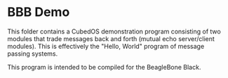 
BBB Demo
========

This folder contains a CubedOS demonstration program consisting of two modules that trade
messages back and forth (mutual echo server/client modules). This is effectively the "Hello,
World" program of message passing systems.

This program is intended to be compiled for the BeagleBone Black.
